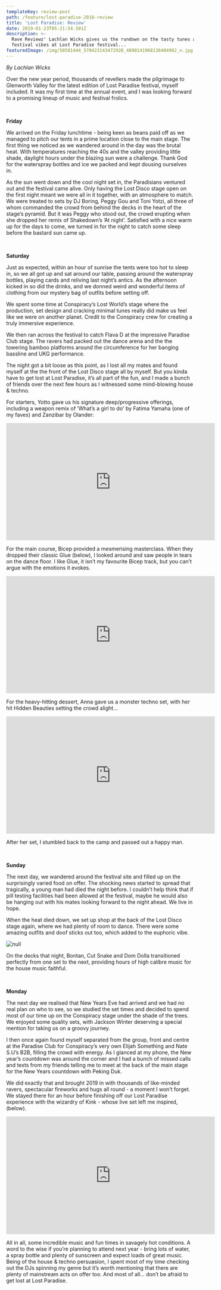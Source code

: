 ```yaml
---
templateKey: review-post
path: /feature/lost-paradise-2018-review
title: 'Lost Paradise: Review'
date: 2019-01-23T05:21:54.501Z
description: >-
  Rave Reviewz' Lachlan Wicks gives us the rundown on the tasty tunes and
  festival vibes at Lost Paradise festival...
featuredImage: /img/50581444_570423143472928_4890141968136404992_n.jpg
---
```

_By Lachlan Wicks_

Over the new year period, thousands of revellers made the pilgrimage to Glenworth Valley for the latest edition of Lost Paradise festival, myself included. It was my first time at the annual event, and I was looking forward to a promising lineup of music and festival frolics. 

<br>

**Friday**

We arrived on the Friday lunchtime - being keen as beans paid off as we managed to pitch our tents in a prime location close to the main stage. The first thing we noticed as we wandered around in the day was the brutal heat. With temperatures reaching the 40s and the valley providing little shade, daylight hours under the blazing sun were a challenge. Thank God for the waterspray bottles and ice we packed and kept dousing ourselves in.

As the sun went down and the cool night set in, the Paradisians ventured out and the festival came alive. Only having the Lost Disco stage open on the first night meant we were all in it together, with an atmosphere to match. We were treated to sets by DJ Boring, Peggy Gou and Toni Yotzi, all three of whom commanded the crowd from behind the decks in the heart of the stage’s pyramid. But it was Peggy who stood out, the crowd erupting when she dropped her remix of Shakedown’s ’At night’. Satisfied with a nice warm up for the days to come, we turned in for the night to catch some sleep before the bastard sun came up.

<br>

**Saturday**

Just as expected, within an hour of sunrise the tents were too hot to sleep in, so we all got up and sat around our table, passing around the waterspray bottles, playing cards and reliving last night’s antics. As the afternoon kicked in so did the drinks, and we donned weird and wonderful items of clothing from our mystery bag of outfits before setting off.

We spent some time at Conspiracy’s Lost World’s stage where the production, set design and cracking minimal tunes really did make us feel like we were on another planet. Credit to the Conspiracy crew for creating a truly immersive experience.

We then ran across the festival to catch Flava D at the impressive Paradise Club stage. The ravers had packed out the dance arena and the the towering bamboo platforms around the circumference for her banging bassline and UKG performance. 

The night got a bit loose as this point, as I lost all my mates and found myself at the the front of the Lost Disco stage all by myself. But you kinda have to get lost at Lost Paradise, it’s all part of the fun, and I made a bunch of friends over the next few hours as I witnessed some mind-blowing house & techno.

For starters, Yotto gave us his signature deep/progressive offerings, including a weapon remix of ‘What’s a girl to do' by Fatima Yamaha (one of my faves) and Zanzibar by Olander:

<iframe src="https://www.facebook.com/plugins/video.php?href=https%3A%2F%2Fwww.facebook.com%2Fravereviewz%2Fvideos%2F2165298260400021%2F&show_text=0&width=560" width="560" height="315" style="border:none;overflow:hidden" scrolling="no" frameborder="0" allowTransparency="true" allowFullScreen="true"></iframe>

For the main course, Bicep provided a mesmerising masterclass. When they dropped their classic Glue (below), I looked around and saw people in tears on the dance floor. I like Glue, it isn’t my favourite Bicep track, but you can’t argue with the emotions it evokes.

<iframe src="https://www.facebook.com/plugins/video.php?href=https%3A%2F%2Fwww.facebook.com%2Fravereviewz%2Fvideos%2F2976561152369975%2F&show_text=0&width=560" width="560" height="315" style="border:none;overflow:hidden" scrolling="no" frameborder="0" allowTransparency="true" allowFullScreen="true"></iframe>

For the heavy-hitting dessert, Anna gave us a monster techno set, with her hit Hidden Beauties setting the crowd alight...

<iframe src="https://www.facebook.com/plugins/video.php?href=https%3A%2F%2Fwww.facebook.com%2Fravereviewz%2Fvideos%2F2038496009597888%2F&show_text=0&width=560" width="560" height="315" style="border:none;overflow:hidden" scrolling="no" frameborder="0" allowTransparency="true" allowFullScreen="true"></iframe>

After her set, I stumbled back to the camp and passed out a happy man. 

<br>

**Sunday**

The next day, we wandered around the festival site and filled up on the surprisingly varied food on offer. The shocking news started to spread that tragically, a young man had died the night before. I couldn’t help think that if pill testing facilities had been allowed at the festival, maybe he would also be hanging out with his mates looking forward to the night ahead. We live in hope. 

When the heat died down, we set up shop at the back of the Lost Disco stage again, where we had plenty of room to dance. There were some amazing outfits and doof sticks out too, which added to the euphoric vibe.

![null](/img/lp-outfits.jpg)

On the decks that night, Bontan, Cut Snake and Dom Dolla transitioned perfectly from one set to the next, providing hours of high calibre music for the house music faithful.

<br>

**Monday**

The next day we realised that New Years Eve had arrived and we had no real plan on who to see, so we studied the set times and decided to spend most of our time up on the Conspiracy stage under the shade of the trees. We enjoyed some quality sets, with Jackson Winter deserving a special mention for taking us on a groovy journey. 

I then once again found myself separated from the group, front and centre at the Paradise Club for Conspiracy’s very own Elijah Something and Nate S.U’s B2B, filling the crowd with energy. As I glanced at my phone, the New year’s countdown was around the corner and I had a bunch of missed calls and texts from my friends telling me to meet at the back of the main stage for the New Years countdown with Peking Duk.  

We did exactly that and brought 2019 in with thousands of like-minded ravers, spectacular fireworks and hugs all round - a moment I won’t forget. We stayed there for an hour before finishing off our Lost Paradise experience with the wizardry of Kink - whose live set left me inspired, (below).

<iframe src="https://www.facebook.com/plugins/video.php?href=https%3A%2F%2Fwww.facebook.com%2Fravereviewz%2Fvideos%2F1214957258668477%2F&show_text=0&width=560" width="560" height="316" style="border:none;overflow:hidden" scrolling="no" frameborder="0" allowTransparency="true" allowFullScreen="true"></iframe>

<br>

All in all, some incredible music and fun times in savagely hot conditions. A word to the wise if you’re planning to attend next year - bring lots of water, a spray bottle and plenty of sunscreen and expect loads of great music. Being of the house & techno persuasion, I spent most of my time checking out the DJs spinning my genre but it’s worth mentioning that there are plenty of mainstream acts on offer too. And most of all... don’t be afraid to get lost at Lost Paradise.
